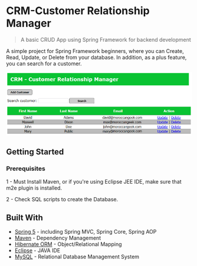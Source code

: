 # CRM-Customer Relationship Manager
> A basic CRUD App using Spring Framework for backend development

A simple project for Spring Framework beginners, where you can Create, Read, Update, or Delete from your database. In addition, as a plus feature, you can search for a customer.

![](index.png)

## Getting Started

### Prerequisites

1 - Must Install Maven, or if you're using Eclipse JEE IDE, make sure that m2e plugin is installed.

2 - Check SQL scripts to create the Database.

## Built With

* [Spring 5](https://spring.io/projects/spring-framework) - including Spring MVC, Spring Core, Spring AOP
* [Maven](https://maven.apache.org/) - Dependency Management
* [Hibernate ORM](http://hibernate.org/orm/) - Object/Relational Mapping
* [Eclipse](https://www.eclipse.org/) - JAVA IDE
* [MySQL](https://www.mysql.com/) - Relational Database Management System
